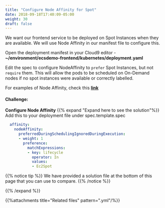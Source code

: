 ```yaml
---
title: "Configure Node Affinity for Spot"
date: 2018-09-18T17:40:09-05:00
weight: 30
draft: false
---
```


We want our frontend service to be deployed on Spot Instances when they are available. We will use Node Affinity in our manifest file to configure this.

Open the deployment manifest in your Cloud9 editor - **~/environment/ecsdemo-frontend/kubernetes/deployment.yaml**

Edit the spec to configure NodeAffinity to `prefer` Spot Instances, but not `require` them. This will allow the pods to be scheduled on On-Demand nodes if no spot instances were available or correctly labelled.

For examples of Node Affinity, check this [**link**](https://kubernetes.io/docs/concepts/configuration/assign-pod-node/#affinity-and-anti-affinity)

#### Challenge:
**Configure Node Affinity**
{{% expand "Expand here to see the solution"%}}
Add this to your deployment file under spec.template.spec

```yaml
  affinity:
    nodeAffinity:
      preferredDuringSchedulingIgnoredDuringExecution:
      - weight: 1
        preference:
          matchExpressions:
          - key: lifecycle
            operator: In
            values:
            - Ec2Spot
```

{{% notice tip %}}
 We have provided a solution file at the bottom of this page that you can use to compare.
{{% /notice %}}

{{% /expand %}}

{{%attachments title="Related files" pattern=".yml"/%}}